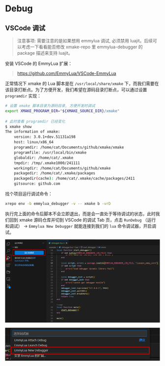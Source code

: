 # Debug

## VSCode 调试

> 注意事项: 需要注意的是如果想用 emmylua 调试, 必须禁用 luajit。后续可以考虑一下看看能否修改 xmake-repo 里 emmylua-debugger 的 package 描述来支持 luajit。

安装 VSCode 的 EmmyLua 扩展：

> <https://github.com/EmmyLua/VSCode-EmmyLua>

正常情况下 xmake 的 Lua 脚本是在 `/usr/local/share/xmake` 下，而我们需要在该目录打断点。为了方便开发，我们希望在源码目录打断点，可以通过设置 `programdir` 实现：

```bash
# 设置 xmake 脚本目录为源码目录, 方便开发时调试
export XMAKE_PROGRAM_DIR="${XMAKE_SOURCE_DIR}/xmake"

# 此时查看 programdir 已经变化
$ xmake show
The information of xmake:
    version: 3.0.1+dev.51131a198
    host: linux/x86_64
    programdir: /home/cat/Documents/github/xmake/xmake
    programfile: /usr/local/bin/xmake
    globaldir: /home/cat/.xmake
    tmpdir: /tmp/.xmake1000/241111
    workingdir: /home/cat/Documents/github/xmake
    packagedir: /home/cat/.xmake/packages
    packagedir(cache): /home/cat/.xmake/cache/packages/2411
    gitsource: github.com
```

找个项目运行调试命令：

```bash
xrepo env -b emmylua_debugger -v -- xmake b -vrD
```

执行完上面的命令后脚本不会立即退出，而是会一直处于等待调试的状态，此时我们回到 xmake 源码仓库并切到 VSCode 的调试 Tab 页，点击 `RunDebug` （运行和调试） -> `Emmylua New Debugger` 就能连接到我们的 `lua` 命令调试器，开启调试。

![VSCode Debug Tag](image/vscode-debugger-tab.png)

![VSCode Emmylua New Debugger](image/vscode-emmylua-new-debugger.png)
